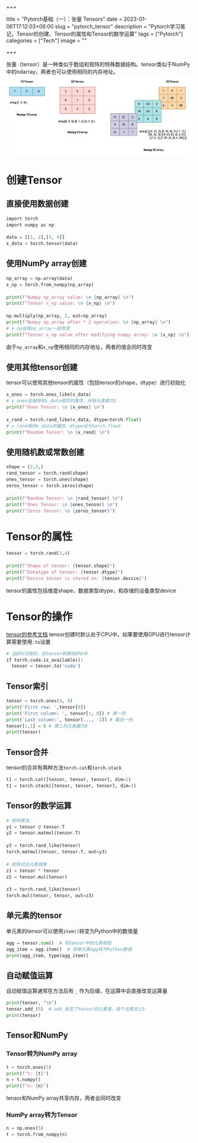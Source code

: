+++

title = "Pytorch基础（一）：张量 Tensors"
date = 2023-01-06T17:12:03+08:00
slug = "pytorch_tensor"
description = "Pytorch学习笔记，Tensor的创建、Tensor的属性和Tensor的数学运算"
tags = ["Pytorch"]
categories = ["Tech"]
image = ""

+++

张量（tensor）是一种类似于数组和矩阵的特殊数据结构。tensor类似于NumPy中的ndarray，两者也可以使用相同的内存地址。
![Tensor](tensor.webp)
# 创建Tensor
## 直接使用数据创建
```python
import torch
import numpy as np

data = [[1, 2],[3, 4]]
x_data = torch.tensor(data)
```
## 使用NumPy array创建
```python
np_array = np.array(data)
x_np = torch.from_numpy(np_array)

print(f"Numpy np_array value: \n {np_array} \n")
print(f"Tensor x_np value: \n {x_np} \n")

np.multiply(np_array, 2, out=np_array)
print(f"Numpy np_array after * 2 operation: \n {np_array} \n")
# x_np会和np_array一起改变
print(f"Tensor x_np value after modifying numpy array: \n {x_np} \n")
```
由于`np_array`和`x_np`使用相同的内存地址，两者的值会同时改变
## 使用其他tensor创建
tensor可以使用其他tensor的属性（包括tensor的shape，dtype）进行初始化
```python
x_ones = torch.ones_like(x_data)
# x_ones会保持和x_data相同的属性，所有元素都为1
print(f"Ones Tensor: \n {x_ones} \n")

x_rand = torch.rand_like(x_data, dtype=torch.float)
# x_rand保持x_data的属性，dtype设为torch.float
print(f"Random Tensor: \n {x_rand} \n")
```
## 使用随机数或常数创建
```python
shape = (2,3,)
rand_tensor = torch.rand(shape)
ones_tensor = torch.ones(shape)
zeros_tensor = torch.zeros(shape)

print(f"Random Tensor: \n {rand_tensor} \n")
print(f"Ones Tensor: \n {ones_tensor} \n")
print(f"Zeros Tensor: \n {zeros_tensor}")
```
# Tensor的属性
```python
tensor = torch.rand(3,4)

print(f"Shape of tensor: {tensor.shape}")
print(f"Datatype of tensor: {tensor.dtype}")
print(f"Device tensor is stored on: {tensor.device}")
```
tensor的属性包括维度shape，数据类型dtype，和存储的设备类型device
# Tensor的操作
[tensor的参考文档](https://pytorch.org/docs/stable/torch.html)
tensor创建时默认处于CPU中，如果要使用GPU进行tensor计算需要使用`.to`设置
```python
# 当GPU可用时，将tensor转移到GPU中
if torch.cuda.is_available():
  tensor = tensor.to('cuda')
```
## Tensor索引
```python
tensor = torch.ones(4, 4)
print('First row: ',tensor[0])
print('First column: ', tensor[:, 0]) # 第一列
print('Last column:', tensor[..., -1]) # 最后一列
tensor[:,1] = 0 # 第二列元素置为0
print(tensor)
```
## Tensor合并
tensor的合并有两种方法`torch.cat`和`torch.stack`
```python
t1 = torch.cat([tensor, tensor, tensor], dim=1)
t1 = torch.stack([tensor, tensor, tensor], dim=1)
```
## Tensor的数学运算
```python
# 矩阵乘法
y1 = tensor @ tensor.T
y2 = tensor.matmul(tensor.T)

y3 = torch.rand_like(tensor)
torch.matmul(tensor, tensor.T, out=y3)

# 矩阵对应元素相乘
z1 = tensor * tensor
z2 = tensor.mul(tensor)

z3 = torch.rand_like(tensor)
torch.mul(tensor, tensor, out=z3)
```
## 单元素的tensor
单元素的tensor可以使用`item()`转变为Python中的数值量
```python
agg = tensor.sum()  # 将tensor中的元素相加
agg_item = agg.item()  # 将单元素agg转为Python数值
print(agg_item, type(agg_item))
```
## 自动赋值运算
自动赋值运算通常在方法后有 `_` 作为后缀，在运算中会直接改变运算量
```python
print(tensor, "\n")
tensor.add_(5)  # add_改变了tensor的元素值，每个元素加上5
print(tensor)
```
## Tensor和NumPy
### Tensor转为NumPy array
```python
t = torch.ones(5)
print(f"t: {t}")
n = t.numpy()
print(f"n: {n}")
```
tensor和NumPy array共享内存，两者会同时改变
### NumPy array转为Tensor
```python
n = np.ones(5)
t = torch.from_numpy(n)
```